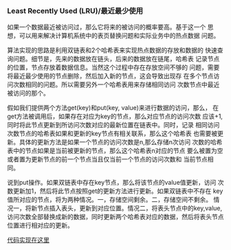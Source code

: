 ### Least Recently Used (LRU)/最近最少使用
如果一个数据最近被访问过，那么它将来的被访问的概率要高。基于这一个
思想，可以用来解决计算机系统中的表页替换问题和实际业务中的热点数据
问题。

算法实现的思路是利用双链表和2个哈希表来实现热点数据的存放和数据的
快速查询问题。细节是，先来的数据放在链头，后来的数据放在链尾，哈希表
记录节点的位置，节点存放着数据信息。当然这个过程中存在存放空间不够的
问题，需要将最近最少使用的节点删除，然后加入新的节点，这会导致出现存
在多个节点访问次数相同的问题。所以需要另外一个哈希表用来存储相同访问
次数节点中最近被访问的那个。

假如我们提供两个方法get(key)和put(key, value)来进行数据的访问，那么，
在get方法被调用后，如果存在对应为key的节点，那么对应节点的访问次数
应该+1,同时将此节点更新到所访问次数对应的最新位置在链表中。同时，记录
相同访问次数节点的哈希表如果和更新的key节点有相关联系，那么这个哈希表
也需要被更新。具体的更新方法是如果一个节点的访问次数是n,那么存储n次访问
次数的哈希表中的节点如果是当前被更新的节点，那么这个哈希表n对应的节点
要么被置为空或者置为更新节点的前一个节点当且仅当前一个节点的访问次数和
当前节点相同。

说到put操作。如果双链表中存在key节点，那么将该节点的value值更新，访问
次数更新加1，然后将此节点按照get的更新方法进行更新。如果双链表中不存在
key值所对应的节点，将为两种情况。一，存储空间剩余。二，存储空间不剩余。
情况一，将新节点插入表头，更新到对应位置。情况二，将表头节点中的key,value,
访问次数全部替换成新的数据，同时更新两个哈希表对应的数据，然后将表头节点
位置进行相对应的更新。

[代码实现在这里](./LRU.cc)
